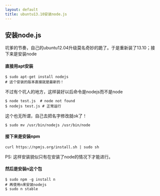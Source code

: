 ```yaml
---
layout: default
title: ubuntu13.10安装node.js
---
```



## 安装node.js

坑爹的节奏，自己的ubuntu12.04升级莫名奇妙的跪了。于是重新装了13.10；接下来是安装node

#### 直接用apt安装

    $ sudo apt-get install nodejs
    # 这个安装的版本直接就是最新的！

不过有个坑人的地方，这样装好以后命令是nodejs而不是node

    $ node test.js  # node not found
    $ nodejs test.js # 正常运行

这个也无所谓，自己去把名字修改就ok了！

    $ sudo mv /usr/bin/nodejs /usr/bin/node

#### 接下来是安装npm

    curl https://npmjs.org/install.sh | sudo sh

PS: 这样安装貌似只有在安装了node的情况下才能进行。

#### 然后是安装n这个包

    $ sudo npm -g install n
    # 再使用n来安装nodejs
    $ sudo n stable
